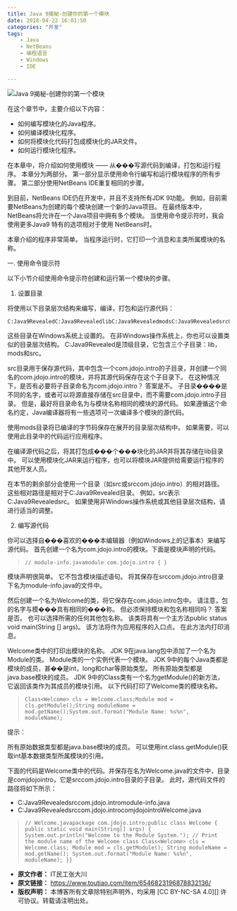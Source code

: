 ```yaml
---
title: Java 9揭秘-创建你的第一个模块
date: 2018-04-22 16:01:50
categories: "开发"
tags:
	- Java
	- NetBeans
	- 编程语言
	- Windows
	- IDE

---
```


![Java 9揭秘-创建你的第一个模块][Java 9_-]

在这个章节中，主要介绍以下内容：

 *  如何编写模块化的Java程序。
 *  如何编译模块化程序。
 *  如何将模块化代码打包成模块化的JAR文件。
 *  如何运行模块化程序。

在本章中，将介绍如何使用模块 —— 从���写源代码到编译，打包和运行程序。 本章分为两部分。 第一部分显示使用命令行编写和运行模块程序的所有步骤。 第二部分使用NetBeans IDE重复相同的步骤。

到目前，NetBeans IDE仍在开发中，并且不支持所有JDK 9功能。 例如，目前需要NetBeans为创建的每个模块创建一个新的Java项目。 在最终版本中，NetBeans将允许在一个Java项目中拥有多个模块。 当使用命令提示符时，我会使用更多Java9 特有的选项相对于使用 NetBeans时。

本章介绍的程序非常简单。 当程序运行时，它打印一个消息和主类所属模块的名称。

一. 使用命令提示符

以下小节介绍使用命令提示符创建和运行第一个模块的步骤。

1. 设置目录

将使用以下目录层次结构来编写，编译，打包和运行源代码：

``````````
C:Java9RevealedC:Java9RevealedlibC:Java9RevealedmodsC:Java9RevealedsrcC:Java9Revealedsrccom.jdojo.intro
``````````

这些目录在Windows系统上设置的。 在非Windows操作系统上，你也可以设置类似的目录层次结构。 C:Java9Revealed是顶级目录，它包含三个子目录：lib，mods和src。

src目录用于保存源代码，其中包含一个com.jdojo.intro的子目录，并创建一个同名的com.jdojo.intro的模块，并将其源代码保存在这个子目录下。 在这种情况下，是否有必要将子目录命名为com.jdojo.intro？ 答案是不。 子目录����是不同的名字，或者可以将源直接存储在src目录中，而不需要com.jdojo.intro子目录。 但是，最好将目录命名为与模块名称相同的模块的源代码。 如果遵循这个命名约定，Java编译器将有一些选项可一次编译多个模块的源代码。

使用mods目录将已编译的字节码保存在展开的目录层次结构中。 如果需要，可以使用此目录中的代码运行应用程序。

在编译源代码之后，将其打包成���个���块化的JAR并将其存储在lib目录中。 可以使用模块化JAR来运行程序，也可以将模块JAR提供给需要运行程序的其他开发人员。

在本节的剩余部分会使用一个目录（如src或srccom.jdojo.intro）的相对路径。 这些相对路径是相对于C:Java9Revealed目录。 例如，src表示C:Java9Revealedsrc。 如果使用非Windows操作系统或其他目录层次结构，请进行适当的调整。

2. 编写源代码

你可以选择自���喜欢的���本编辑器（例如Windows上的记事本）来编写源代码。 首先创建一个名为com.jdojo.intro的模块。下面是模块声明的代码。

> ``````````
> // module-info.javamodule com.jdojo.intro { }
> ``````````

模块声明很简单。 它不包含模块描述语句。 将其保存在srccom.jdojo.intro目录下名为module-info.java的文件中。

然后创建一个名为Welcome的类，将它保存在com.jdojo.intro包中。 请注意，包的名字与模���具有相同的���称。 但必须保持模块和包名称相同吗？ 答案是否。 也可以选择所需的任何其他包名称。 该类将具有一个主方法public status void main(String \[\] args)。 该方法将作为应用程序的入口点。 在此方法内打印消息。

Welcome类中的打印出模块的名称。 JDK 9在java.lang包中添加了一个名为Module的类。 Module类的一个实例代表一个模块。 JDK 9中的每个Java类都是模块的成员，甚��是int，long和char等原始类型。 所有原始类型都是java.base模块的成员。 JDK 9中的Class类有一个名为getModule()的新方法，它返回该类作为其成员的模块引用。 以下代码打印了Welcome类的模块名称。

> ``````````
> Class<Welcome> cls = Welcome.class;Module mod = cls.getModule();String moduleName = mod.getName();System.out.format("Module Name: %s%n", moduleName);
> ``````````

提示：


所有原始数据类型都是java.base模块的成员。 可以使用int.class.getModule()获取int基本数据类型所属模块的引用。

下面的代码是Welcome类中的代码。并保存在名为Welcome.java的文件中，目录是comjdojointro，它是srccom.jdojo.intro目录的子目录。 此时，源代码文件的路径将如下所示：

 *  C:Java9Revealedsrccom.jdojo.intromodule-info.java
 *  C:Java9Revealedsrccom.jdojo.introcomjdojointroWelcome.java

> ``````````
> // Welcome.javapackage com.jdojo.intro;public class Welcome { public static void main(String[] args) { System.out.println("Welcome to the Module System."); // Print the module name of the Welcome class Class<Welcome> cls = Welcome.class; Module mod = cls.getModule(); String moduleName = mod.getName(); System.out.format("Module Name: %s%n", moduleName); }}
> ``````````


[Java 9_-]: http://p3.pstatp.com/large/pgc-image/15243841038602f389c1e68
 *  **原文作者：** IT民工张大川
 *  **原文链接：** https://www.toutiao.com/item/6546823196878832136/
 *  **版权声明：** 本博客所有文章除特别声明外，均采用 [CC BY-NC-SA 4.0][] 许可协议。转载请注明出处。